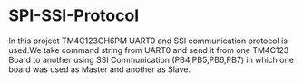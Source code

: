 # SPI-SSI-Protocol

In this project TM4C123GH6PM UART0 and SSI communication protocol is used.We take command string from UART0 and send it from one TM4C123 Board to another using SSI Communication (PB4,PB5,PB6,PB7) in which one board was used as Master and another as Slave. 
